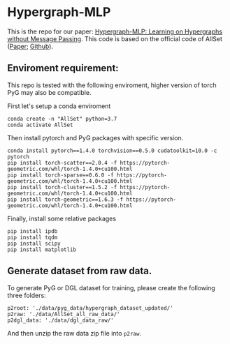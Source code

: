 # Hypergraph-MLP

This is the repo for our paper: [Hypergraph-MLP: Learning on Hypergraphs without Message Passing](https://github.com/tbh-98/Hypergraph-MLP). This code is based on the official code of AllSet ([Paper](https://openreview.net/forum?id=hpBTIv2uy_E); [Github](https://github.com/jianhao2016/AllSet)).



## Enviroment requirement:
This repo is tested with the following enviroment, higher version of torch PyG may also be compatible. 

First let's setup a conda enviroment
```
conda create -n "AllSet" python=3.7
conda activate AllSet
```

Then install pytorch and PyG packages with specific version.
```
conda install pytorch==1.4.0 torchvision==0.5.0 cudatoolkit=10.0 -c pytorch
pip install torch-scatter==2.0.4 -f https://pytorch-geometric.com/whl/torch-1.4.0+cu100.html
pip install torch-sparse==0.6.0 -f https://pytorch-geometric.com/whl/torch-1.4.0+cu100.html
pip install torch-cluster==1.5.2 -f https://pytorch-geometric.com/whl/torch-1.4.0+cu100.html
pip install torch-geometric==1.6.3 -f https://pytorch-geometric.com/whl/torch-1.4.0+cu100.html
```
Finally, install some relative packages

```
pip install ipdb
pip install tqdm
pip install scipy
pip install matplotlib
```

## Generate dataset from raw data.

To generate PyG or DGL dataset for training, please create the following three folders:
```
p2root: './data/pyg_data/hypergraph_dataset_updated/'
p2raw: './data/AllSet_all_raw_data/'
p2dgl_data: './data/dgl_data_raw/'
```

And then unzip the raw data zip file into `p2raw`.
